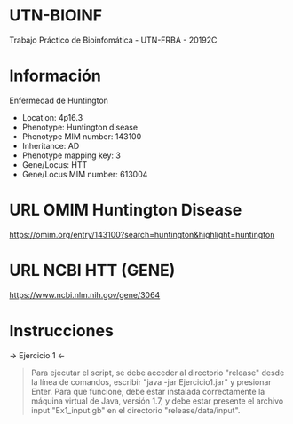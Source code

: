 # UTN-BIOINF

Trabajo Práctico de Bioinfomática - UTN-FRBA - 20192C

# Información

Enfermedad de Huntington
 - Location: 4p16.3
 - Phenotype: Huntington disease
 - Phenotype MIM number: 143100
 - Inheritance: AD
 - Phenotype mapping key: 3
 - Gene/Locus: HTT
 - Gene/Locus MIM number: 613004

# URL OMIM Huntington Disease

https://omim.org/entry/143100?search=huntington&highlight=huntington

# URL NCBI HTT (GENE)

https://www.ncbi.nlm.nih.gov/gene/3064

# Instrucciones

-> Ejercicio 1 <-

> Para ejecutar el script, se debe acceder al directorio "release" desde la línea de comandos, escribir "java -jar Ejercicio1.jar" y presionar Enter. Para que funcione, debe estar instalada correctamente la máquina virtual de Java, versión 1.7, y debe estar presente el archivo input "Ex1_input.gb" en el directorio "release/data/input".